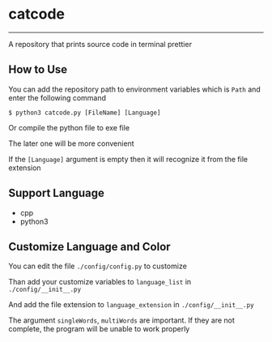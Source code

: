# catcode
---
A repository that prints source code in terminal prettier

## How to Use
You can add the repository path to environment variables which is `Path` and enter the following command
```
$ python3 catcode.py [FileName] [Language]
```
Or compile the python file to exe file

The later one will be more convenient

If the `[Language]` argument is empty then it will recognize it from the file extension

## Support Language
- cpp
- python3

## Customize Language and Color
You can edit the file `./config/config.py` to customize

Than add your customize variables to `language_list` in `./config/__init__.py`

And add the file extension to `language_extension` in `./config/__init__.py`

The argument `singleWords`, `multiWords` are important. If they are not complete, the program will be unable to work properly
